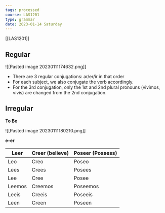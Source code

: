 ```yaml
---
tags: processed
course: LAS1201
type: grammar
date: 2023-01-14 Saturday
---
```

[[LAS1201]]
## Regular

![[Pasted image 20230111174632.png]]

- There are 3 regular conjugations: ar/er/ir in that order
- For each subject, we also conjugate the verb accordingly.
- For the 3rd conjugation, only the 1st and 2nd plural pronouns (vivimos, vivis) are changed from the 2nd conjugation.

## Irregular

**To Be**

![[Pasted image 20230111180210.png]]

**e-er**

| Leer   | Creer (believe) | Poseer (Possess) |
| ------ | --------------- | ---------------- |
| Leo    | Creo            | Poseo            |
| Lees   | Crees           | Posees           |
| Lee    | Cree            | Posee            |
| Leemos | Creemos         | Poseemos         |
| Leeis  | Creeis          | Poseeis          |
| Leen   | Creen           | Poseen           | 


